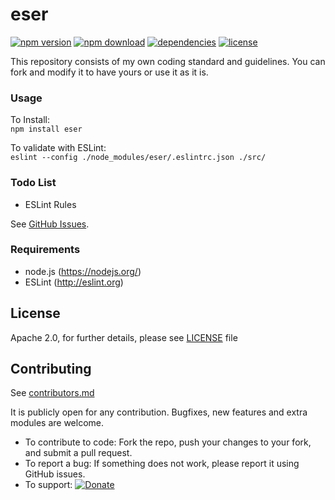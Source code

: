 # eser

[![npm version][npm-image]][npm-url]
[![npm download][download-image]][npm-url]
[![dependencies][dep-image]][dep-url]
[![license][license-image]][license-url]

This repository consists of my own coding standard and guidelines. You can fork and modify it to have yours or use it as it is.


### Usage

To Install:   
`npm install eser`

To validate with ESLint:   
`eslint --config ./node_modules/eser/.eslintrc.json ./src/`


### Todo List

- ESLint Rules

See [GitHub Issues](https://github.com/eserozvataf/eser/issues).


### Requirements

* node.js (https://nodejs.org/)
* ESLint (http://eslint.org)


## License

Apache 2.0, for further details, please see [LICENSE](LICENSE) file


## Contributing

See [contributors.md](contributors.md)

It is publicly open for any contribution. Bugfixes, new features and extra modules are welcome.

* To contribute to code: Fork the repo, push your changes to your fork, and submit a pull request.
* To report a bug: If something does not work, please report it using GitHub issues.
* To support: [![Donate](https://img.shields.io/gratipay/eserozvataf.svg)](https://gratipay.com/eserozvataf/)


[npm-image]: https://img.shields.io/npm/v/eser.svg?style=flat-square
[npm-url]: https://www.npmjs.com/package/eser
[download-image]: https://img.shields.io/npm/dt/eser.svg?style=flat-square
[dep-image]: https://img.shields.io/david/eserozvataf/eser.svg?style=flat-square
[dep-url]: https://github.com/eserozvataf/eser
[license-image]: https://img.shields.io/npm/l/eser.svg?style=flat-square
[license-url]: https://github.com/eserozvataf/eser/blob/master/LICENSE
